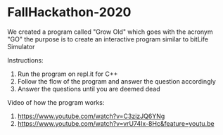 # FallHackathon-2020

We created a program called "Grow Old" which goes with the acronym "GO"
the purpose is to create an interactive program similar to bitLife Simulator

Instructions: 
1. Run the program on repl.it for C++ 
2. Follow the flow of the program and answer the question accordingly
3. Answer the questions until you are deemed dead

Video of how the program works: 
1. https://www.youtube.com/watch?v=C3zizJQ6YNg 
2. https://www.youtube.com/watch?v=vrU74Ix-8Hc&feature=youtu.be 
